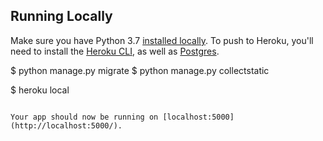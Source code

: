 ## Running Locally

Make sure you have Python 3.7 [installed locally](http://install.python-guide.org). To push to Heroku, you'll need to install the [Heroku CLI](https://devcenter.heroku.com/articles/heroku-cli), as well as [Postgres](https://devcenter.heroku.com/articles/heroku-postgresql#local-setup).

$ python manage.py migrate
$ python manage.py collectstatic

$ heroku local
```

Your app should now be running on [localhost:5000](http://localhost:5000/).
